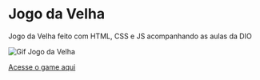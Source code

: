 # Jogo da Velha

 Jogo da Velha feito com HTML, CSS e JS acompanhando as aulas da DIO

<img src="https://cdn.discordapp.com/attachments/920032936823238658/927229115193503754/2022-01-02_12-47-34.gif" alt="Gif Jogo da Velha">

[Acesse o game aqui](https://eduardohoths.github.io/projeto-jogo-da-velha)
